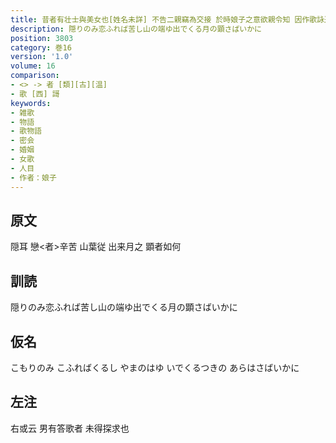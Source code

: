 ```yaml
---
title: 昔者有壮士與美女也[姓名未詳] 不告二親竊為交接 於時娘子之意欲親令知 因作歌詠送與其夫歌曰
description: 隠りのみ恋ふれば苦し山の端ゆ出でくる月の顕さばいかに
position: 3803
category: 巻16
version: '1.0'
volume: 16
comparison:
- <> -> 者 [類][古][温]
- 歌 [西] 謌
keywords:
- 雑歌
- 物語
- 歌物語
- 密会
- 婚姻
- 女歌
- 人目
- 作者：娘子
---
```


## 原文

隠耳 戀<者>辛苦 山葉従 出来月之 顕者如何

## 訓読

隠りのみ恋ふれば苦し山の端ゆ出でくる月の顕さばいかに

## 仮名

こもりのみ こふればくるし やまのはゆ いでくるつきの あらはさばいかに

## 左注

右或云 男有答歌者 未得探求也
